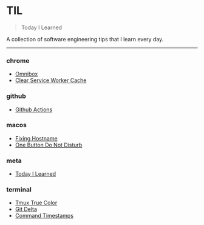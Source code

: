 # TIL

> Today I Learned


A collection of software engineering tips that I learn every day.

---

### chrome

- [Omnibox](chrome/omnibox.md)
- [Clear Service Worker Cache](chrome/clear-service-worker-cache.md)

### github

- [Github Actions](github/github-actions.md)

### macos

- [Fixing Hostname](macos/fixing-hostname.md)
- [One Button Do Not Disturb](macos/one-button-do-not-disturb.md)

### meta

- [Today I Learned](meta/today-i-learned.md)

### terminal

- [Tmux True Color](terminal/tmux-true-color.md)
- [Git Delta](terminal/git-delta.md)
- [Command Timestamps](terminal/command-timestamps.md)

